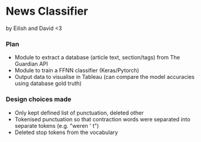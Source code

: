 # News Classifier
by Eilish and David <3

### Plan
- Module to extract a database (article text, section/tags) from The Guardian API
- Module to train a FFNN classifier (Keras/Pytorch) 
- Output data to visualise in Tableau (can compare the model accuracies using database gold truth) 

### Design choices made
- Only kept defined list of punctuation, deleted other
- Tokenised punctuation so that contraction words were separated into separate tokens (e.g. "weren ' t")
- Deleted stop tokens from the vocabulary 

